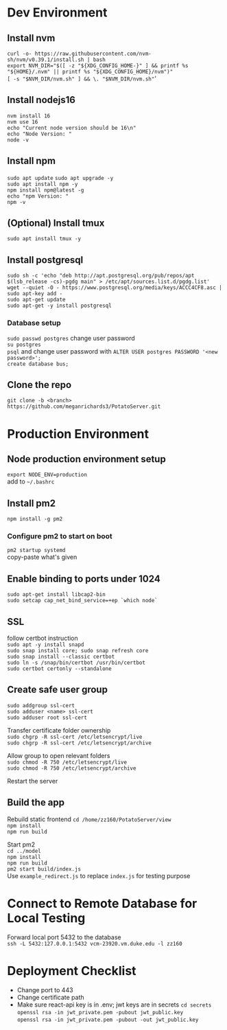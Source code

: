 # Dev Environment

## Install nvm

`curl -o- https://raw.githubusercontent.com/nvm-sh/nvm/v0.39.1/install.sh | bash`  
`export NVM_DIR="$([ -z "${XDG_CONFIG_HOME-}" ] && printf %s "${HOME}/.nvm" || printf %s "${XDG_CONFIG_HOME}/nvm")"`  
`[ -s "$NVM_DIR/nvm.sh" ] && \. "$NVM_DIR/nvm.sh"`'

## Install nodejs16

`nvm install 16`  
`nvm use 16`  
`echo "Current node version should be 16\n"`  
`echo "Node Version: "`  
`node -v`

## Install npm

`sudo apt update`
`sudo apt upgrade -y`  
`sudo apt install npm -y`  
`npm install npm@latest -g`  
`echo "npm Version: "`  
`npm -v`

## (Optional) Install tmux

`sudo apt install tmux -y`

## Install postgresql

`sudo sh -c 'echo "deb http://apt.postgresql.org/pub/repos/apt $(lsb_release -cs)-pgdg main" > /etc/apt/sources.list.d/pgdg.list'`  
`wget --quiet -O - https://www.postgresql.org/media/keys/ACCC4CF8.asc | sudo apt-key add -`  
`sudo apt-get update`  
`sudo apt-get -y install postgresql`

### Database setup

`sudo passwd postgres` change user password  
`su postgres`  
`psql` and change user password with `ALTER USER postgres PASSWORD '<new password>';`  
`create database bus;`

## Clone the repo

`git clone -b <branch> https://github.com/meganrichards3/PotatoServer.git`

# Production Environment

## Node production environment setup

`export NODE_ENV=production`  
add to `~/.bashrc`

## Install pm2

`npm install -g pm2`

### Configure pm2 to start on boot

`pm2 startup systemd`  
copy-paste what's given

## Enable binding to ports under 1024

`sudo apt-get install libcap2-bin`  
`` sudo setcap cap_net_bind_service=+ep `which node`  ``

## SSL

follow certbot instruction  
`sudo apt -y install snapd`  
`sudo snap install core; sudo snap refresh core`  
`sudo snap install --classic certbot`  
`sudo ln -s /snap/bin/certbot /usr/bin/certbot`  
`sudo certbot certonly --standalone`

## Create safe user group

`sudo addgroup ssl-cert`  
`sudo adduser <name> ssl-cert`  
`sudo adduser root ssl-cert`

Transfer certificate folder ownership  
`sudo chgrp -R ssl-cert /etc/letsencrypt/live`  
`sudo chgrp -R ssl-cert /etc/letsencrypt/archive`

Allow group to open relevant folders  
`sudo chmod -R 750 /etc/letsencrypt/live`  
`sudo chmod -R 750 /etc/letsencrypt/archive`

Restart the server

## Build the app

Rebuild static frontend
`cd /home/zz160/PotatoServer/view`  
`npm install`  
`npm run build`

Start pm2  
`cd ../model`  
`npm install`  
`npm run build`  
`pm2 start build/index.js`  
Use `example_redirect.js` to replace `index.js` for testing purpose

# Connect to Remote Database for Local Testing

Forward local port 5432 to the database  
`ssh -L 5432:127.0.0.1:5432 vcm-23920.vm.duke.edu -l zz160`

# Deployment Checklist

- Change port to 443
- Change certificate path
- Make sure react-api key is in .env; jwt keys are in secrets
  `cd secrets`  
  `openssl rsa -in jwt_private.pem -pubout jwt_public.key`  
  `openssl rsa -in jwt_private.pem -pubout -out jwt_public.key`
